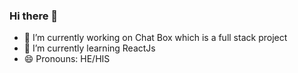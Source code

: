 ### Hi there 👋

- 🔭 I’m currently working on Chat Box which is a full stack project
- 🌱 I’m currently learning ReactJs
- 😄 Pronouns: HE/HIS

